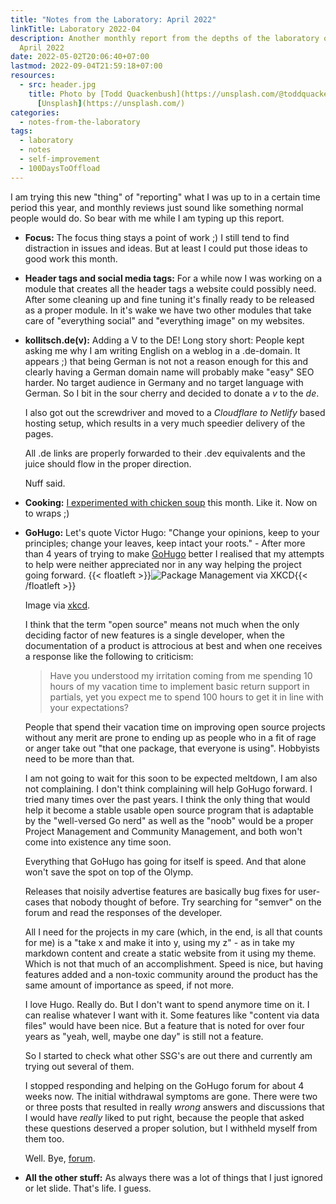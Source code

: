 ```yaml
---
title: "Notes from the Laboratory: April 2022"
linkTitle: Laboratory 2022-04
description: Another monthly report from the depths of the laboratory of kollitsch.den -
  April 2022
date: 2022-05-02T20:06:40+07:00
lastmod: 2022-09-04T21:59:18+07:00
resources:
  - src: header.jpg
    title: Photo by [Todd Quackenbush](https://unsplash.com/@toddquackenbush) via
      [Unsplash](https://unsplash.com/)
categories:
  - notes-from-the-laboratory
tags:
  - laboratory
  - notes
  - self-improvement
  - 100DaysToOffload
---
```


I am trying this new "thing" of "reporting" what I was up to in a certain time period this year, and monthly reviews just sound like something normal people would do. So bear with me while I am typing up this report.

- **Focus:** The focus thing stays a point of work ;) I still tend to find distraction in issues and ideas. But at least I could put those ideas to good work this month.
- **Header tags and social media tags:** For a while now I was working on a module that creates all the header tags a website could possibly need. After some cleaning up and fine tuning it's finally ready to be released as a proper module. In it's wake we have two other modules that take care of "everything social" and "everything image" on my websites.
- **kollitsch.de(v):** Adding a V to the DE! Long story short: People kept asking me why I am writing English on a weblog in a .de-domain. It appears ;) that being German is not not a reason enough for this and clearly having a German domain name will probably make "easy" SEO harder. No target audience in Germany and no target language with German. So I bit in the sour cherry and decided to donate a _v_ to the _de_.

  I also got out the screwdriver and moved to a _Cloudflare to Netlify_ based hosting setup, which results in a very much speedier delivery of the pages.

  All .de links are properly forwarded to their .dev equivalents and the juice should flow in the proper direction.

  Nuff said.

- **Cooking:** [I experimented with chicken soup](https://twitter.com/davidsneighbour/status/1521110041281310720) this month. Like it. Now on to wraps ;)
- **GoHugo:** Let's quote Victor Hugo: "Change your opinions, keep to your principles; change your leaves, keep intact your roots." - After more than 4 years of trying to make [GoHugo](https://gohugo.io) better I realised that my attempts to help were neither appreciated nor in any way helping the project going forward. {{< floatleft >}}![Package Management via XKCD](https://imgs.xkcd.com/comics/dependency.png){{< /floatleft >}}

  Image via [xkcd](https://xkcd.com/2347/).

  I think that the term "open source" means not much when the only deciding factor of new features is a single developer, when the documentation of a product is attrocious at best and when one receives a response like the following to criticism:

  > Have you understood my irritation coming from me spending 10 hours of my vacation time to implement basic return support in partials, yet you expect me to spend 100 hours to get it in line with your expectations?

  People that spend their vacation time on improving open source projects without any merit are prone to ending up as people who in a fit of rage or anger take out "that one package, that everyone is using". Hobbyists need to be more than that.

  I am not going to wait for this soon to be expected meltdown, I am also not complaining. I don't think complaining will help GoHugo forward. I tried many times over the past years. I think the only thing that would help it become a stable usable open source program that is adaptable by the "well-versed Go nerd" as well as the "noob" would be a proper Project Management and Community Management, and both won't come into existence any time soon.

  Everything that GoHugo has going for itself is speed. And that alone won't save the spot on top of the Olymp.

  Releases that noisily advertise features are basically bug fixes for user-cases that nobody thought of before. Try searching for "semver" on the forum and read the responses of the developer.

  All I need for the projects in my care (which, in the end, is all that counts for me) is a "take x and make it into y, using my z" - as in take my markdown content and create a static website from it using my theme. Which is not that much of an accomplishment. Speed is nice, but having features added and a non-toxic community around the product has the same amount of importance as speed, if not more.

  I love Hugo. Really do. But I don't want to spend anymore time on it. I can realise whatever I want with it. Some features like "content via data files" would have been nice. But a feature that is noted for over four years as "yeah, well, maybe one day" is still not a feature.

  So I started to check what other SSG's are out there and currently am trying out several of them.

  I stopped responding and helping on the GoHugo forum for about 4 weeks now. The initial withdrawal symptoms are gone. There were two or three posts that resulted in really _wrong_ answers and discussions that I would have _really_ liked to put right, because the people that asked these questions deserved a proper solution, but I withheld myself from them too.

  Well. Bye, [forum](https://discourse.gohugo.io/).

- **All the other stuff:** As always there was a lot of things that I just ignored or let slide. That's life. I guess.
